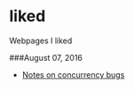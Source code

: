 # liked

Webpages I liked

###August 07, 2016
- [Notes on concurrency bugs](http://danluu.com/concurrency-bugs/) 
